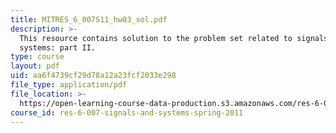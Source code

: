 ```yaml
---
title: MITRES_6_007S11_hw03_sol.pdf
description: >-
  This resource contains solution to the problem set related to signals and
  systems: part II.
type: course
layout: pdf
uid: aa6f4739cf29d78a12a23fcf2033e298
file_type: application/pdf
file_location: >-
  https://open-learning-course-data-production.s3.amazonaws.com/res-6-007-signals-and-systems-spring-2011/aa6f4739cf29d78a12a23fcf2033e298_MITRES_6_007S11_hw03_sol.pdf
course_id: res-6-007-signals-and-systems-spring-2011
---
```

